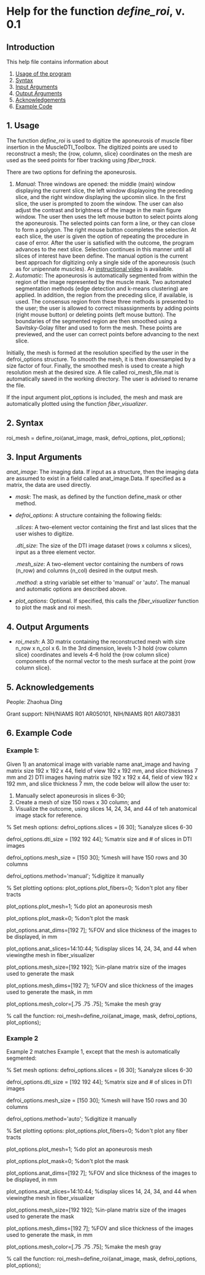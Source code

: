 # Help for the function <i>define_roi</i>, v. 0.1

## Introduction

This help file contains information about
1) [Usage of the program](https://github.com/bdamon/MuscleDTI_Toolbox/blob/master/Help/Help%20for%20define_roi.md#1-usage)
2) [Syntax](https://github.com/bdamon/MuscleDTI_Toolbox/blob/master/Help/Help%20for%20define_roi.md#2-Syntax)
3) [Input Arguments](https://github.com/bdamon/MuscleDTI_Toolbox/blob/master/Help/Help%20for%20define_roi.md#3-Input-Arguments)
4) [Output Arguments](https://github.com/bdamon/MuscleDTI_Toolbox/blob/master/Help/Help%20for%20define_roi.md#4-Output-Arguments)
5) [Acknowledgements](https://github.com/bdamon/MuscleDTI_Toolbox/blob/master/Help/Help%20for%20define_roi.md#5-Acknowledgements)
6) [Example Code](https://github.com/bdamon/MuscleDTI_Toolbox/blob/master/Help/Help%20for%20define_roi.md#6-Example-Code)

## 1. Usage

The function <i>define_roi</i> is used to digitize the aponeurosis of muscle fiber insertion in the MuscleDTI_Toolbox.  The digitized points are used to reconstruct a mesh; the {row, column, slice} coordinates on the mesh are used as the seed points for fiber tracking using <i>fiber_track</i>.

There are two options for defining the aponeurosis. 
1) <i>Manual</i>: Three windows are opened: the middle (main) window displaying the current slice, the left window displayoing the preceding slice, and the right window displaying the upcomin slice. In the first slice, the user is prompted to zoom the window.  The user can also adjust the contrast and brightness of the image in the main figure window.  The user then uses the left mouse button to select points along the aponeurosis. The selected points can form a line, or they can close to form a polygon. The right mouse button coompletes the selection. At each slice, the user is given the option of repeating the procedure in case of error.  After the user is satisfied with the outcome, the program advances to the next slice.  Selection continues in this manner until all slices of interest have been define.  The manual option is the current best approach for digitizing only a single side of the aponeurosis (such as for unipennate muscles). An [instructional video](https://youtu.be/5eb55DbLltQ) is available.
2) <i>Automatic</i>: The aponeurosis is automatically segmented from within the region of the image represented by the muscle mask. Two automated segmentation methods (edge detection and k-means clustering) are applied. In addition, the region from the preceding slice, if available, is used.  The consensus region from these three methods is presented to the user; the user is allowed to correct misassignments by adding points (right mouse button) or deleting points (left mouse button). The boundaries of the segmented region are then smoothed using a Savitsky-Golay filter and used to form the mesh. These points are previewed, and the user can correct points before advancing to the next slice.

Initially, the mesh is formed at the resolution specified by the user in the defroi_options structure.  To smooth the mesh, it is then downsampled by a size factor of four. Finally, the smoothed mesh is used to create a high resolution mesh at the desired size. A file called roi_mesh_file.mat is automatically saved in the working directory. The user is advised to rename the file.

If the input argument plot_options is included, the mesh and mask are automatically plotted using the function <i>fiber_visualizer</i>.

## 2. Syntax

roi_mesh = define_roi(anat_image, mask, defroi_options, plot_options);

## 3. Input Arguments
<i>anat_image</i>: The imaging data. If input as a structure, then the imaging data are assumed to exist in a field called anat_image.Data.  If specified as a matrix, the data are used directly.

* <i>mask</i>: The mask, as defined by the function define_mask or other method.

* <i>defroi_options</i>: A structure containing the following fields:

    <i>.slices</i>: A two-element vector containing the first and last slices that the user wishes to digitize.
  
    <i>.dti_size</i>: The size of the DTI image dataset (rows x columns x slices), input as a three element vector.
  
    <i>.mesh_size</i>: A two-element vector containing the numbers of rows (n_row) and columns (n_col) desired in the output mesh.
  
    <i>.method</i>: a string variable set either to 'manual' or 'auto'. The manual and automatic options are described above.

* <i>plot_options</i>: Optional. If specified, this calls the <i>fiber_visualizer</i> function to plot the mask and roi mesh.

## 4. Output Arguments
* <i>roi_mesh</i>: A 3D matrix containing the reconstructed mesh with size n_row x n_col x 6. In the 3rd dimension, levels 1-3 hold {row column slice} coordinates and levels 4-6 hold the {row column slice} components of the normal vector to the mesh surface at the point {row column slice}.
   
   
## 5. Acknowledgements

People: Zhaohua Ding

Grant support: NIH/NIAMS R01 AR050101, NIH/NIAMS R01 AR073831

## 6. Example Code


### Example 1:

Given 1) an anatomical image with variable name anat_image and having matrix size 192 x 192 x 44, field of view 192 x 192 mm, and slice thickness 7 mm and 2) DTI images having matrix size 192 x 192 x 44, field of view 192 x 192 mm, and slice thickness 7 mm, the code below will allow the user to:
  1) Manually select aponeurosis in slices 6-30;
  2) Create a mesh of size 150 rows x 30 column; and
  3) Visualize the outcome, using slices 14, 24, 34, and 44 of teh anatomical image stack for reference.

% Set mesh options:
defroi_options.slices = [6 30];                     %analyze slices 6-30

defroi_options.dti_size = [192 192 44];             %matrix size and # of slices in DTI images

defroi_options.mesh_size = [150 30];                %mesh will have 150 rows and 30 columns

defroi_options.method='manual';                     %digitize it manually

% Set plotting options:
plot_options.plot_fibers=0;                         %don't plot any fiber tracts

plot_options.plot_mesh=1;                           %do plot an aponeurosis mesh

plot_options.plot_mask=0;                           %don't plot the mask

plot_options.anat_dims=[192 7];                     %FOV and slice thickness of the images to be displayed, in mm

plot_options.anat_slices=14:10:44;                  %display slices 14, 24, 34, and 44 when viewingthe mesh in fiber_visualizer

plot_options.mesh_size=[192 192];                   %in-plane matrix size of the images used to generate the mask

plot_options.mesh_dims=[192 7];                     %FOV and slice thickness of the images used to generate the mask, in mm

plot_options.mesh_color=[.75 .75 .75];              %make the mesh gray

% call the function:
roi_mesh=define_roi(anat_image, mask, defroi_options, plot_options);

### Example 2

Example 2 matches Example 1, except that the mesh is automatically segmented:

% Set mesh options:
defroi_options.slices = [6 30];                     %analyze slices 6-30

defroi_options.dti_size = [192 192 44];             %matrix size and # of slices in DTI images

defroi_options.mesh_size = [150 30];                %mesh will have 150 rows and 30 columns

defroi_options.method='auto';                       %digitize it manually

% Set plotting options:
plot_options.plot_fibers=0;                         %don't plot any fiber tracts

plot_options.plot_mesh=1;                           %do plot an aponeurosis mesh

plot_options.plot_mask=0;                           %don't plot the mask

plot_options.anat_dims=[192 7];                     %FOV and slice thickness of the images to be displayed, in mm

plot_options.anat_slices=14:10:44;                  %display slices 14, 24, 34, and 44 when viewingthe mesh in fiber_visualizer

plot_options.mesh_size=[192 192];                   %in-plane matrix size of the images used to generate the mask

plot_options.mesh_dims=[192 7];                     %FOV and slice thickness of the images used to generate the mask, in mm

plot_options.mesh_color=[.75 .75 .75];              %make the mesh gray

% call the function:
roi_mesh=define_roi(anat_image, mask, defroi_options, plot_options);
